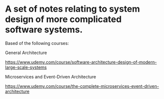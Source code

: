# A set of notes relating to system design of more complicated software systems.

Based of the following courses:

General Architecture

https://www.udemy.com/course/software-architecture-design-of-modern-large-scale-systems

Microservices and Event-Driven Architecture

https://www.udemy.com/course/the-complete-microservices-event-driven-architecture